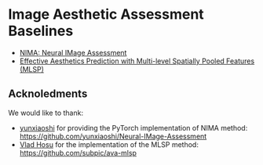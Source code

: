 # Image Aesthetic Assessment Baselines

* [NIMA: Neural IMage Assessment](https://ieeexplore.ieee.org/document/8352823)
* [Effective Aesthetics Prediction with Multi-level Spatially Pooled Features (MLSP)](http://openaccess.thecvf.com/content_CVPR_2019/papers/Hosu_Effective_Aesthetics_Prediction_With_Multi-Level_Spatially_Pooled_Features_CVPR_2019_paper.pdf)



## Acknoledments
We would like to thank:
* [yunxiaoshi](https://github.com/yunxiaoshi) for providing the PyTorch implementation of NIMA method: https://github.com/yunxiaoshi/Neural-IMage-Assessment
* [Vlad Hosu](https://github.com/subpic) for the implementation of the MLSP method: https://github.com/subpic/ava-mlsp